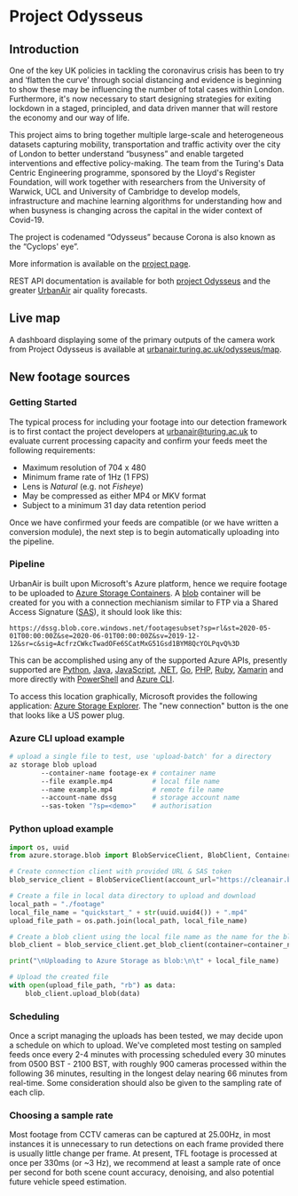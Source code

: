 # Project Odysseus

## Introduction

One of the key UK policies in tackling the coronavirus crisis has been to try and ‘flatten the curve’ through social distancing and evidence is beginning to show these may be influencing the number of total cases within London. Furthermore, it's now necessary to start designing strategies for exiting lockdown in a staged, principled, and data driven manner that will restore the economy and our way of life.

This project aims to bring together multiple large-scale and heterogeneous datasets capturing mobility, transportation and traffic activity over the city of London to better understand “busyness” and enable targeted interventions and effective policy-making. The team from the Turing's Data Centric Engineering programme, sponsored by the Lloyd's Register Foundation, will work together with researchers from the University of Warwick, UCL and University of Cambridge to develop models, infrastructure and machine learning algorithms for understanding how and when busyness is changing across the capital in the wider context of Covid-19.

The project is codenamed “Odysseus” because Corona is also known as the “Cyclops' eye”.

More information is available on the [project page](https://www.turing.ac.uk/research/research-projects/project-odysseus-understanding-london-busyness-and-exiting-lockdown).

REST API documentation is available for both [project Odysseus](https://urbanair.turing.ac.uk/odysseus/docs) and the greater [UrbanAir](https://urbanair.turing.ac.uk/docs) air quality forecasts.

## Live map

A dashboard displaying some of the primary outputs of the camera work from Project Odysseus is available at [urbanair.turing.ac.uk/odysseus/map](https://urbanair.turing.ac.uk/odysseus/map).

## New footage sources
### Getting Started
The typical process for including your footage into our detection framework is to first contact the project developers at [urbanair@turing.ac.uk](mailto:urbanair@turing.ac.uk) to evaluate current processing capacity and confirm your feeds meet the following requirements:

 - Maximum resolution of 704 x 480
 - Minimum frame rate of 1Hz (1 FPS)
 - Lens is _Natural_ (e.g. not _Fisheye_)
 - May be compressed as either MP4 or MKV format
 - Subject to a minimum 31 day data retention period

Once we have confirmed your feeds are compatible (or we have written a conversion module), the next step is to begin automatically uploading into the pipeline.

### Pipeline
UrbanAir is built upon Microsoft's Azure platform, hence we require footage to be uploaded to [Azure Storage Containers](https://docs.microsoft.com/en-us/azure/storage/common/storage-account-overview). A [blob](https://docs.microsoft.com/en-us/azure/storage/blobs/storage-blobs-introduction) container will be created for you with a connection mechianism similar to FTP via a Shared Access Signature ([SAS](https://docs.microsoft.com/en-us/azure/storage/common/storage-sas-overview)), it should look like this:
```
https://dssg.blob.core.windows.net/footagesubset?sp=rl&st=2020-05-01T00:00:00Z&se=2020-06-01T00:00:00Z&sv=2019-12-12&sr=c&sig=AcfrzCWkcTwadOFe6SCatMxG51Gsd1BYM8QcYOLPqvQ%3D
```

This can be accomplished using any of the supported Azure APIs, presently supported are [Python](https://docs.microsoft.com/en-us/azure/storage/blobs/storage-quickstart-blobs-python), [Java](https://docs.microsoft.com/en-us/azure/storage/blobs/storage-quickstart-blobs-java), [JavaScript](https://docs.microsoft.com/en-us/azure/storage/blobs/storage-quickstart-blobs-nodejs), [.NET](https://docs.microsoft.com/en-us/azure/storage/blobs/storage-quickstart-blobs-dotnet), [Go](), [PHP](https://docs.microsoft.com/en-us/azure/storage/blobs/storage-quickstart-blobs-php?tabs=windows), [Ruby](https://docs.microsoft.com/en-us/azure/storage/blobs/storage-quickstart-blobs-ruby), [Xamarin](https://docs.microsoft.com/en-us/azure/storage/blobs/storage-quickstart-blobs-xamarin) and more directly with [PowerShell](https://docs.microsoft.com/en-us/azure/storage/blobs/storage-quickstart-blobs-powershell) and [Azure CLI](https://docs.microsoft.com/en-us/azure/storage/blobs/storage-quickstart-blobs-cli).

To access this location graphically, Microsoft provides the following application: [Azure Storage Explorer](https://azure.microsoft.com/en-us/features/storage-explorer/). The "new connection" button is the one that looks like a US power plug.

### Azure CLI upload example
```bash
# upload a single file to test, use 'upload-batch' for a directory
az storage blob upload
        --container-name footage-ex # container name
        --file example.mp4          # local file name
        --name example.mp4          # remote file name
        --account-name dssg         # storage account name
        --sas-token "?sp=<demo>"    # authorisation
```

### Python upload example 
```python
import os, uuid
from azure.storage.blob import BlobServiceClient, BlobClient, ContainerClient

# Create connection client with provided URL & SAS token
blob_service_client = BlobServiceClient(account_url="https://cleanair.blob.core.windows.net", credential="<demo>")

# Create a file in local data directory to upload and download
local_path = "./footage"
local_file_name = "quickstart_" + str(uuid.uuid4()) + ".mp4"
upload_file_path = os.path.join(local_path, local_file_name)

# Create a blob client using the local file name as the name for the blob
blob_client = blob_service_client.get_blob_client(container=container_name, blob=local_file_name)

print("\nUploading to Azure Storage as blob:\n\t" + local_file_name)

# Upload the created file
with open(upload_file_path, "rb") as data:
    blob_client.upload_blob(data)
```

### Scheduling
Once a script managing the uploads has been tested, we may decide upon a schedule on which to upload. We've completed most testing on sampled feeds once every 2-4 minutes with processing scheduled every 30 minutes from 0500 BST - 2100 BST, with roughly 900 cameras processed within the following 36 minutes, resulting in the longest delay nearing 66 minutes from real-time. Some consideration should also be given to the sampling rate of each clip.

### Choosing a sample rate
Most footage from CCTV cameras can be captured at 25.00Hz, in most instances it is unnecessary to run detections on each frame provided there is usually little change per frame. At present, TFL footage is processed at once per 330ms (or ~3 Hz), we recommend at least a sample rate of once per second for both scene count accuracy, denoising, and also potential future vehicle speed estimation.